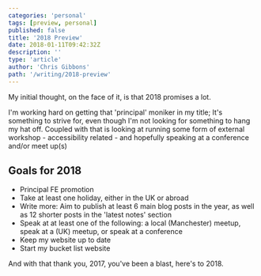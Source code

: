 ```yaml
---
categories: 'personal'
tags: [preview, personal]
published: false
title: '2018 Preview'
date: 2018-01-11T09:42:32Z
description: ''
type: 'article'
author: 'Chris Gibbons'
path: '/writing/2018-preview'
---
```


My initial thought, on the face of it, is that 2018 promises a lot.

I'm working hard on getting that 'principal' moniker in my title; It's something to strive for, even though I'm not looking for something to hang my hat off. Coupled with that is looking at running some form of external workshop - accessibility related - and hopefully speaking at a conference and/or meet up(s)

## Goals for 2018

- Principal FE promotion
- Take at least one holiday, either in the UK or abroad
- Write more: Aim to publish at least 6 main blog posts in the year, as well as 12 shorter posts in the 'latest notes' section
- Speak at at least one of the following: a local (Manchester) meetup, speak at a (UK) meetup, or speak at a conference
- Keep my website up to date
- Start my bucket list website

And with that thank you, 2017, you've been a blast, here's to 2018.
